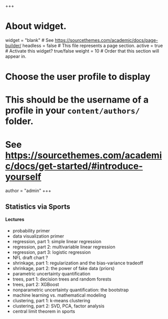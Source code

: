 +++
# About widget.
widget = "blank"  # See https://sourcethemes.com/academic/docs/page-builder/
headless = false  # This file represents a page section.
active = true  # Activate this widget? true/false
weight = 10  # Order that this section will appear in.

# Choose the user profile to display
# This should be the username of a profile in your `content/authors/` folder.
# See https://sourcethemes.com/academic/docs/get-started/#introduce-yourself
author = "admin"
+++

## Statistics via Sports

#### Lectures

* probability primer
* data visualization primer
* regression, part 1: simple linear regression
* regression, part 2: multivariable linear regression
* regression, part 3: logistic regression
* NFL draft chart ?
* shrinkage, part 1: regularization and the bias-variance tradeoff
* shrinkage, part 2: the power of fake data (priors)
* parametric uncertainty quantification
* trees, part 1: decision trees and random forests
* trees, part 2: XGBoost
* nonparametric uncertainty quantification: the bootstrap
* machine learning vs. mathematical modeling
* clustering, part 1: k-means clustering
* clustering, part 2: SVD, PCA, factor analysis
* central limit theorem in sports





